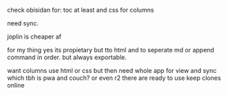 check obisidan for:
toc at least
and css for columns 

need sync.

joplin is cheaper af


for my thing 
yes its propietary
but tto html and to seperate md
or append command in order.
but always exportable.

want columns
use html or css
but then need whole app for view and sync 
which tbh is pwa and couch? or even r2
there are ready to use keep clones online